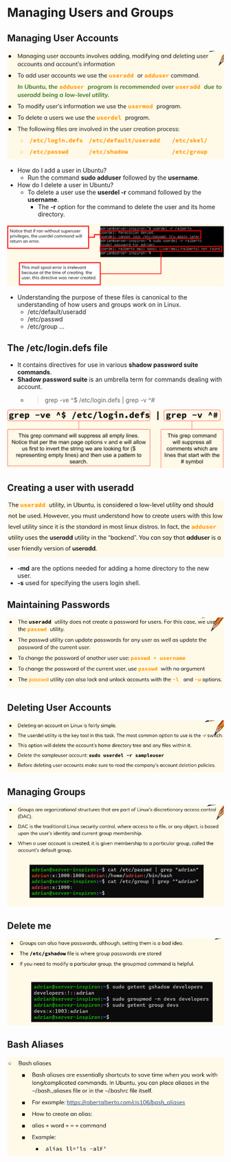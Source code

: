 # Managing Users and Groups
## Managing User Accounts
![userAccount](imgs7/userAccount.png)
   *  How do I add a user in Ubuntu?
      *  Run the command **sudo adduser** followed by the **username**.
   *  How do I delete a user in Ubuntu?
      *  To delete a user use the **userdel -r** command followed by the **username**.
         *  The **-r** option for the command to delete the user and its home directory.

![managingUser](imgs7/managingUser.png)
   *  Understanding the purpose of these files is canonical to the understanding of how users and groups work on in Linux.
      *  /etc/default/useradd
      *  /etc/passwd
      *  /etc/group ...

## The /etc/login.defs file
   *  It contains directives for use in various **shadow password suite commands**.
   *  **Shadow password suite** is an umbrella term for commands dealing with account.
      *  > grep -ve ^$ /etc/login.defs | grep -v ^#

![loginDefs](imgs7/loginDefs.png)

## Creating a user with useradd
![useradd](imgs7/userAdd.png)
* **-md** are the options needed for adding a home directory to the new user.
* **-s** used for specifying the users login shell.

## Maintaining Passwords
![passwords](imgs7/passwords.png)

## Deleting User Accounts
![deleting](imgs7/deleting.png)

## Managing Groups
![group](imgs7/group.png)

## Delete me
![delete](imgs7/delete.png)

## Bash Aliases
![aliases](imgs7/aliases.png)
